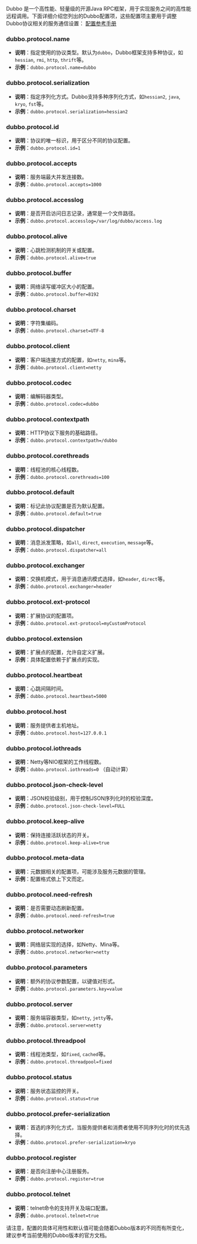Dubbo 是一个高性能、轻量级的开源Java RPC框架，用于实现服务之间的高性能远程调用。下面详细介绍您列出的Dubbo配置项，这些配置项主要用于调整Dubbo协议相关的服务通信设置：
[配置参考手册](https://dubbo.apache.org/zh-cn/overview/mannual/java-sdk/reference-manual/config/properties/)
### dubbo.protocol.name
- **说明**：指定使用的协议类型。默认为`dubbo`，Dubbo框架支持多种协议，如`hessian`, `rmi`, `http`, `thrift`等。
- **示例**：`dubbo.protocol.name=dubbo`

### dubbo.protocol.serialization
- **说明**：指定序列化方式。Dubbo支持多种序列化方式，如`hessian2`, `java`, `kryo`, `fst`等。
- **示例**：`dubbo.protocol.serialization=hessian2`

### dubbo.protocol.id
- **说明**：协议的唯一标识，用于区分不同的协议配置。
- **示例**：`dubbo.protocol.id=1`

### dubbo.protocol.accepts
- **说明**：服务端最大并发连接数。
- **示例**：`dubbo.protocol.accepts=1000`

### dubbo.protocol.accesslog
- **说明**：是否开启访问日志记录，通常是一个文件路径。
- **示例**：`dubbo.protocol.accesslog=/var/log/dubbo/access.log`

### dubbo.protocol.alive
- **说明**：心跳检测机制的开关或配置。
- **示例**：`dubbo.protocol.alive=true`

### dubbo.protocol.buffer
- **说明**：网络读写缓冲区大小的配置。
- **示例**：`dubbo.protocol.buffer=8192`

### dubbo.protocol.charset
- **说明**：字符集编码。
- **示例**：`dubbo.protocol.charset=UTF-8`

### dubbo.protocol.client
- **说明**：客户端连接方式的配置，如`netty`, `mina`等。
- **示例**：`dubbo.protocol.client=netty`

### dubbo.protocol.codec
- **说明**：编解码器类型。
- **示例**：`dubbo.protocol.codec=dubbo`

### dubbo.protocol.contextpath
- **说明**：HTTP协议下服务的基础路径。
- **示例**：`dubbo.protocol.contextpath=/dubbo`

### dubbo.protocol.corethreads
- **说明**：线程池的核心线程数。
- **示例**：`dubbo.protocol.corethreads=100`

### dubbo.protocol.default
- **说明**：标记此协议配置是否为默认配置。
- **示例**：`dubbo.protocol.default=true`

### dubbo.protocol.dispatcher
- **说明**：消息派发策略，如`all`, `direct`, `execution`, `message`等。
- **示例**：`dubbo.protocol.dispatcher=all`

### dubbo.protocol.exchanger
- **说明**：交换机模式，用于消息通讯模式选择，如`header`, `direct`等。
- **示例**：`dubbo.protocol.exchanger=header`

### dubbo.protocol.ext-protocol
- **说明**：扩展协议的配置项。
- **示例**：`dubbo.protocol.ext-protocol=myCustomProtocol`

### dubbo.protocol.extension
- **说明**：扩展点的配置，允许自定义扩展。
- **示例**：具体配置依赖于扩展点的实现。

### dubbo.protocol.heartbeat
- **说明**：心跳间隔时间。
- **示例**：`dubbo.protocol.heartbeat=5000`

### dubbo.protocol.host
- **说明**：服务提供者主机地址。
- **示例**：`dubbo.protocol.host=127.0.0.1`

### dubbo.protocol.iothreads
- **说明**：Netty等NIO框架的工作线程数。
- **示例**：`dubbo.protocol.iothreads=0` （自动计算）

### dubbo.protocol.json-check-level
- **说明**：JSON校验级别，用于控制JSON序列化时的校验深度。
- **示例**：`dubbo.protocol.json-check-level=FULL`

### dubbo.protocol.keep-alive
- **说明**：保持连接活跃状态的开关。
- **示例**：`dubbo.protocol.keep-alive=true`

### dubbo.protocol.meta-data
- **说明**：元数据相关的配置项，可能涉及服务元数据的管理。
- **示例**：配置格式依上下文而定。

### dubbo.protocol.need-refresh
- **说明**：是否需要动态刷新配置。
- **示例**：`dubbo.protocol.need-refresh=true`

### dubbo.protocol.networker
- **说明**：网络层实现的选择，如Netty、Mina等。
- **示例**：`dubbo.protocol.networker=netty`

### dubbo.protocol.parameters
- **说明**：额外的协议参数配置，以键值对形式。
- **示例**：`dubbo.protocol.parameters.key=value`

### dubbo.protocol.server
- **说明**：服务端容器类型，如`netty`, `jetty`等。
- **示例**：`dubbo.protocol.server=netty`

### dubbo.protocol.threadpool
- **说明**：线程池类型，如`fixed`, `cached`等。
- **示例**：`dubbo.protocol.threadpool=fixed`

### dubbo.protocol.status
- **说明**：服务状态监控的开关。
- **示例**：`dubbo.protocol.status=true`

### dubbo.protocol.prefer-serialization
- **说明**：首选的序列化方式，当服务提供者和消费者使用不同序列化时的优先选择。
- **示例**：`dubbo.protocol.prefer-serialization=kryo`

### dubbo.protocol.register
- **说明**：是否向注册中心注册服务。
- **示例**：`dubbo.protocol.register=true`

### dubbo.protocol.telnet
- **说明**：telnet命令的支持开关及端口配置。
- **示例**：`dubbo.protocol.telnet=true`

请注意，配置的具体可用性和默认值可能会随着Dubbo版本的不同而有所变化，建议参考当前使用的Dubbo版本的官方文档。